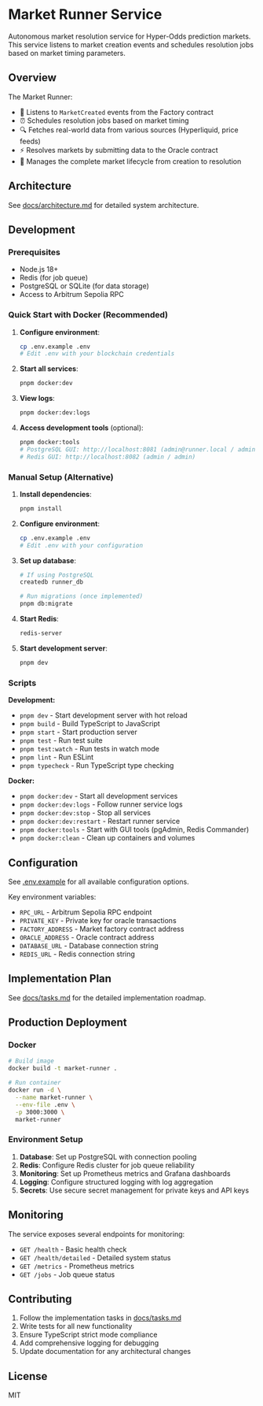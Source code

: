 # Market Runner Service

Autonomous market resolution service for Hyper-Odds prediction markets. This service listens to market creation events and schedules resolution jobs based on market timing parameters.

## Overview

The Market Runner:
- 📡 Listens to `MarketCreated` events from the Factory contract
- ⏰ Schedules resolution jobs based on market timing
- 🔍 Fetches real-world data from various sources (Hyperliquid, price feeds)  
- ⚡ Resolves markets by submitting data to the Oracle contract
- 🔄 Manages the complete market lifecycle from creation to resolution

## Architecture

See [docs/architecture.md](./docs/architecture.md) for detailed system architecture.

## Development

### Prerequisites

- Node.js 18+
- Redis (for job queue)
- PostgreSQL or SQLite (for data storage)
- Access to Arbitrum Sepolia RPC

### Quick Start with Docker (Recommended)

1. **Configure environment**:
   ```bash
   cp .env.example .env
   # Edit .env with your blockchain credentials
   ```

2. **Start all services**:
   ```bash
   pnpm docker:dev
   ```

3. **View logs**:
   ```bash
   pnpm docker:dev:logs
   ```

4. **Access development tools** (optional):
   ```bash
   pnpm docker:tools
   # PostgreSQL GUI: http://localhost:8081 (admin@runner.local / admin)
   # Redis GUI: http://localhost:8082 (admin / admin)
   ```

### Manual Setup (Alternative)

1. **Install dependencies**:
   ```bash
   pnpm install
   ```

2. **Configure environment**:
   ```bash
   cp .env.example .env
   # Edit .env with your configuration
   ```

3. **Set up database**:
   ```bash
   # If using PostgreSQL
   createdb runner_db
   
   # Run migrations (once implemented)
   pnpm db:migrate
   ```

4. **Start Redis**:
   ```bash
   redis-server
   ```

5. **Start development server**:
   ```bash
   pnpm dev
   ```

### Scripts

**Development:**
- `pnpm dev` - Start development server with hot reload
- `pnpm build` - Build TypeScript to JavaScript
- `pnpm start` - Start production server
- `pnpm test` - Run test suite
- `pnpm test:watch` - Run tests in watch mode
- `pnpm lint` - Run ESLint
- `pnpm typecheck` - Run TypeScript type checking

**Docker:**
- `pnpm docker:dev` - Start all development services
- `pnpm docker:dev:logs` - Follow runner service logs
- `pnpm docker:dev:stop` - Stop all services
- `pnpm docker:dev:restart` - Restart runner service
- `pnpm docker:tools` - Start with GUI tools (pgAdmin, Redis Commander)
- `pnpm docker:clean` - Clean up containers and volumes

## Configuration

See [.env.example](./.env.example) for all available configuration options.

Key environment variables:
- `RPC_URL` - Arbitrum Sepolia RPC endpoint
- `PRIVATE_KEY` - Private key for oracle transactions
- `FACTORY_ADDRESS` - Market factory contract address
- `ORACLE_ADDRESS` - Oracle contract address
- `DATABASE_URL` - Database connection string
- `REDIS_URL` - Redis connection string

## Implementation Plan

See [docs/tasks.md](./docs/tasks.md) for the detailed implementation roadmap.

## Production Deployment

### Docker

```bash
# Build image
docker build -t market-runner .

# Run container
docker run -d \
  --name market-runner \
  --env-file .env \
  -p 3000:3000 \
  market-runner
```

### Environment Setup

1. **Database**: Set up PostgreSQL with connection pooling
2. **Redis**: Configure Redis cluster for job queue reliability
3. **Monitoring**: Set up Prometheus metrics and Grafana dashboards
4. **Logging**: Configure structured logging with log aggregation
5. **Secrets**: Use secure secret management for private keys and API keys

## Monitoring

The service exposes several endpoints for monitoring:

- `GET /health` - Basic health check
- `GET /health/detailed` - Detailed system status
- `GET /metrics` - Prometheus metrics
- `GET /jobs` - Job queue status

## Contributing

1. Follow the implementation tasks in [docs/tasks.md](./docs/tasks.md)
2. Write tests for all new functionality
3. Ensure TypeScript strict mode compliance
4. Add comprehensive logging for debugging
5. Update documentation for any architectural changes

## License

MIT